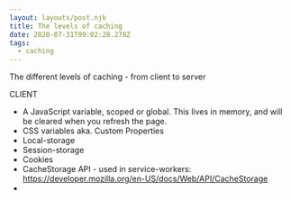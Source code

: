 ```yaml
---
layout: layouts/post.njk
title: The levels of caching
date: 2020-07-31T09:02:28.278Z
tags:
  - caching
---
```

The different levels of caching - from client to server

CLIENT

* A JavaScript variable, scoped or global. This lives in memory, and will be cleared when you refresh the page.
* CSS variables aka. Custom Properties
* Local-storage
* Session-storage
* Cookies
* CacheStorage API - used in service-workers: <https://developer.mozilla.org/en-US/docs/Web/API/CacheStorage>
*